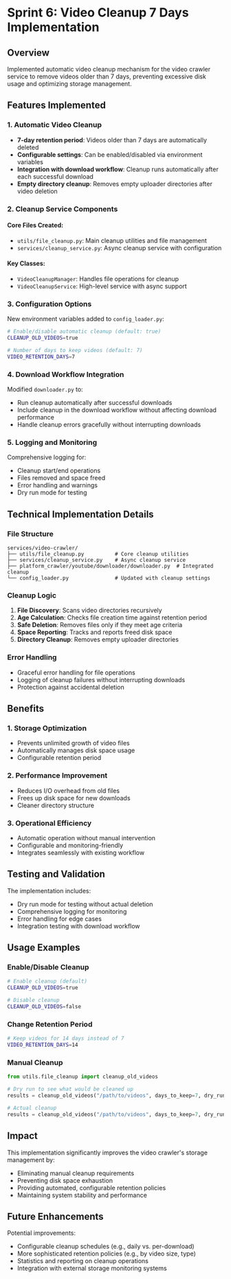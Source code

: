 # Sprint 6: Video Cleanup 7 Days Implementation

## Overview
Implemented automatic video cleanup mechanism for the video crawler service to remove videos older than 7 days, preventing excessive disk usage and optimizing storage management.

## Features Implemented

### 1. Automatic Video Cleanup
- **7-day retention period**: Videos older than 7 days are automatically deleted
- **Configurable settings**: Can be enabled/disabled via environment variables
- **Integration with download workflow**: Cleanup runs automatically after each successful download
- **Empty directory cleanup**: Removes empty uploader directories after video deletion

### 2. Cleanup Service Components

#### Core Files Created:
- `utils/file_cleanup.py`: Main cleanup utilities and file management
- `services/cleanup_service.py`: Async cleanup service with configuration

#### Key Classes:
- `VideoCleanupManager`: Handles file operations for cleanup
- `VideoCleanupService`: High-level service with async support

### 3. Configuration Options

New environment variables added to `config_loader.py`:
```bash
# Enable/disable automatic cleanup (default: true)
CLEANUP_OLD_VIDEOS=true

# Number of days to keep videos (default: 7)
VIDEO_RETENTION_DAYS=7
```

### 4. Download Workflow Integration

Modified `downloader.py` to:
- Run cleanup automatically after successful downloads
- Include cleanup in the download workflow without affecting download performance
- Handle cleanup errors gracefully without interrupting downloads

### 5. Logging and Monitoring

Comprehensive logging for:
- Cleanup start/end operations
- Files removed and space freed
- Error handling and warnings
- Dry run mode for testing

## Technical Implementation Details

### File Structure
```
services/video-crawler/
├── utils/file_cleanup.py          # Core cleanup utilities
├── services/cleanup_service.py    # Async cleanup service
├── platform_crawler/youtube/downloader/downloader.py  # Integrated cleanup
└── config_loader.py               # Updated with cleanup settings
```

### Cleanup Logic
1. **File Discovery**: Scans video directories recursively
2. **Age Calculation**: Checks file creation time against retention period
3. **Safe Deletion**: Removes files only if they meet age criteria
4. **Space Reporting**: Tracks and reports freed disk space
5. **Directory Cleanup**: Removes empty uploader directories

### Error Handling
- Graceful error handling for file operations
- Logging of cleanup failures without interrupting downloads
- Protection against accidental deletion

## Benefits

### 1. Storage Optimization
- Prevents unlimited growth of video files
- Automatically manages disk space usage
- Configurable retention period

### 2. Performance Improvement
- Reduces I/O overhead from old files
- Frees up disk space for new downloads
- Cleaner directory structure

### 3. Operational Efficiency
- Automatic operation without manual intervention
- Configurable and monitoring-friendly
- Integrates seamlessly with existing workflow

## Testing and Validation

The implementation includes:
- Dry run mode for testing without actual deletion
- Comprehensive logging for monitoring
- Error handling for edge cases
- Integration testing with download workflow

## Usage Examples

### Enable/Disable Cleanup
```bash
# Enable cleanup (default)
CLEANUP_OLD_VIDEOS=true

# Disable cleanup
CLEANUP_OLD_VIDEOS=false
```

### Change Retention Period
```bash
# Keep videos for 14 days instead of 7
VIDEO_RETENTION_DAYS=14
```

### Manual Cleanup
```python
from utils.file_cleanup import cleanup_old_videos

# Dry run to see what would be cleaned up
results = cleanup_old_videos("/path/to/videos", days_to_keep=7, dry_run=True)

# Actual cleanup
results = cleanup_old_videos("/path/to/videos", days_to_keep=7, dry_run=False)
```

## Impact

This implementation significantly improves the video crawler's storage management by:
- Eliminating manual cleanup requirements
- Preventing disk space exhaustion
- Providing automated, configurable retention policies
- Maintaining system stability and performance

## Future Enhancements

Potential improvements:
- Configurable cleanup schedules (e.g., daily vs. per-download)
- More sophisticated retention policies (e.g., by video size, type)
- Statistics and reporting on cleanup operations
- Integration with external storage monitoring systems

